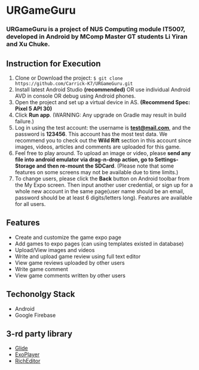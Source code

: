# URGameGuru

### URGameGuru is a project of NUS Computing module IT5007, developed in Android by MComp Master GT students Li Yiran and Xu Chuke.

## Instruction for Execution

1. Clone or Download the project: ```$ git clone https://github.com/Carrick-K7/URGameGuru.git```
2. Install latest Android Studio **(recommended)** OR use individual Android AVD in console OR debug using Android phones.
3. Open the project and set up a virtual device in AS. **(Recommend Spec: Pixel 5 API 30)**
4. Click **Run app**. (WARNING: Any upgrade on Gradle may result in build failure.)
5. Log in using the test account: the username is **test@mail.com**, and the password is **123456**. This account has the most test data. We recommend you to check out the **Wild Rift** section in this account since images, videos, articles and comments are uploaded for this game.
6. Feel free to play around. To upload an image or video, please **send any file into android emulator via drag-n-drop action, go to Settings-Storage and then re-mount the SDCard**. (Please note that some features on some screens may not be available due to time limits.)
7. To change users, please click the **Back** button on Android toolbar from the My Expo screen. Then input another user credential, or sign up for a whole new account in the same page(user name should be an email, password should be at least 6 digits/letters long). Features are available for all users.

## Features
- Create and customize the game expo page
- Add games to expo pages (can using templates existed in database)
- Upload/View images and videos
- Write and upload game review using full text editor
- View game reviews uploaded by other users
- Write game comment
- View game comments written by other users

## Techonolgy Stack
- Android
- Google Firebase

## 3-rd party library
- [Glide](https://github.com/wasabeef/richeditor-android)
- [ExoPlayer](https://github.com/google/ExoPlayer)
- [RichEditor](https://github.com/wasabeef/richeditor-android)
